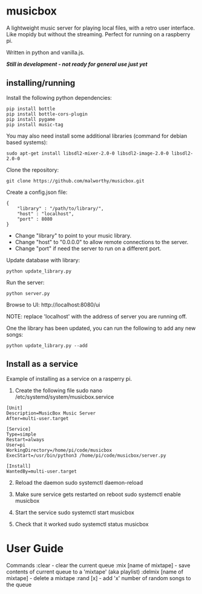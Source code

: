 # musicbox

A lightweight music server for playing local files, with a retro user interface.  Like mopidy but without the streaming. Perfect for running on a raspberry pi.

Written in python and vanilla.js.

***Still in development - not ready for general use just yet***

## installing/running

Install the following python dependencies:
```
pip install bottle
pip install bottle-cors-plugin
pip install pygame
pip install music-tag
```

You may also need install some additional libraries (command for debian based systems):
```
sudo apt-get install libsdl2-mixer-2.0-0 libsdl2-image-2.0-0 libsdl2-2.0-0
```

Clone the repository:
```
git clone https://github.com/malworthy/musicbox.git
```
Create a config.json file:  
```
{
    "library" : "/path/to/library/",
    "host" : "localhost",
    "port" : 8080
}
```
- Change "library" to point to your music library.
- Change "host" to "0.0.0.0" to allow remote connections to the server.
- Change "port" if need the server to run on a different port.


Update database with library:
```
python update_library.py
```

Run the server:
```
python server.py
```

Browse to UI:
http://localhost:8080/ui

NOTE: replace 'localhost' with the address of server you are running off.   

One the library has been updated, you can run the following to add any new songs:
```
python update_library.py --add
```

## Install as a service

Example of installing as a service on a rasperry pi.

1) Create the following file
sudo nano /etc/systemd/system/musicbox.service

```
[Unit]
Description=MusicBox Music Server
After=multi-user.target

[Service]
Type=simple
Restart=always
User=pi
WorkingDirectory=/home/pi/code/musicbox
ExecStart=/usr/bin/python3 /home/pi/code/musicbox/server.py

[Install]
WantedBy=multi-user.target
```

2) Reload the daemon
sudo systemctl daemon-reload

3) Make sure service gets restarted on reboot
sudo systemctl enable musicbox

4) Start the service
sudo systemctl start musicbox

5) Check that it worked
sudo systemctl status musicbox

# User Guide

Commands
:clear - clear the current queue
:mix [name of mixtape] - save contents of current queue to a 'mixtape' (aka playlist)
:delmix [name of mixtape] - delete a mixtape
:rand [x] - add 'x' number of random songs to the queue
 

